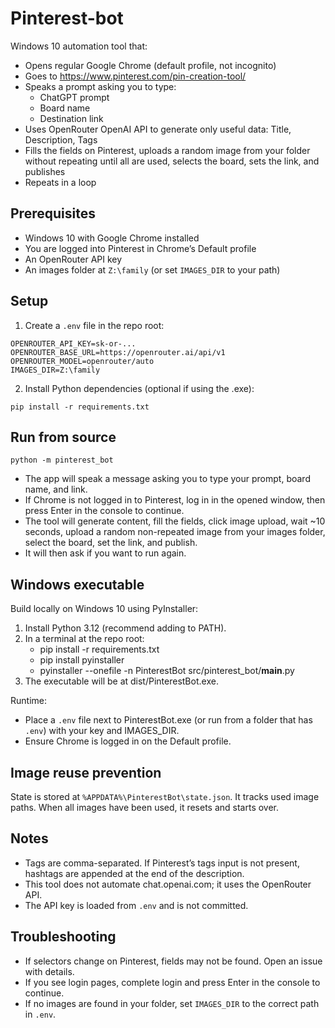 # Pinterest-bot

Windows 10 automation tool that:
- Opens regular Google Chrome (default profile, not incognito)
- Goes to https://www.pinterest.com/pin-creation-tool/
- Speaks a prompt asking you to type:
  - ChatGPT prompt
  - Board name
  - Destination link
- Uses OpenRouter OpenAI API to generate only useful data: Title, Description, Tags
- Fills the fields on Pinterest, uploads a random image from your folder without repeating until all are used, selects the board, sets the link, and publishes
- Repeats in a loop

## Prerequisites

- Windows 10 with Google Chrome installed
- You are logged into Pinterest in Chrome’s Default profile
- An OpenRouter API key
- An images folder at `Z:\family` (or set `IMAGES_DIR` to your path)

## Setup

1) Create a `.env` file in the repo root:
```
OPENROUTER_API_KEY=sk-or-...
OPENROUTER_BASE_URL=https://openrouter.ai/api/v1
OPENROUTER_MODEL=openrouter/auto
IMAGES_DIR=Z:\family
```

2) Install Python dependencies (optional if using the .exe):
```
pip install -r requirements.txt
```

## Run from source

```
python -m pinterest_bot
```

- The app will speak a message asking you to type your prompt, board name, and link.
- If Chrome is not logged in to Pinterest, log in in the opened window, then press Enter in the console to continue.
- The tool will generate content, fill the fields, click image upload, wait ~10 seconds, upload a random non-repeated image from your images folder, select the board, set the link, and publish.
- It will then ask if you want to run again.

## Windows executable

Build locally on Windows 10 using PyInstaller:
1) Install Python 3.12 (recommend adding to PATH).
2) In a terminal at the repo root:
   - pip install -r requirements.txt
   - pip install pyinstaller
   - pyinstaller --onefile -n PinterestBot src/pinterest_bot/__main__.py
3) The executable will be at dist/PinterestBot.exe.

Runtime:
- Place a `.env` file next to PinterestBot.exe (or run from a folder that has `.env`) with your key and IMAGES_DIR.
- Ensure Chrome is logged in on the Default profile.

## Image reuse prevention

State is stored at `%APPDATA%\PinterestBot\state.json`. It tracks used image paths. When all images have been used, it resets and starts over.

## Notes

- Tags are comma-separated. If Pinterest’s tags input is not present, hashtags are appended at the end of the description.
- This tool does not automate chat.openai.com; it uses the OpenRouter API.
- The API key is loaded from `.env` and is not committed.

## Troubleshooting

- If selectors change on Pinterest, fields may not be found. Open an issue with details.
- If you see login pages, complete login and press Enter in the console to continue.
- If no images are found in your folder, set `IMAGES_DIR` to the correct path in `.env`.
